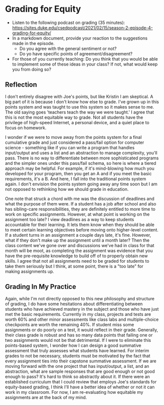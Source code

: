 # Grading for Equity
* Listen to the following podcast on grading (35 minutes): https://sites.duke.edu/csedpodcast/2021/02/15/season-2-episode-4-grading-for-equity/
* In a markdown document, provide your reaction to the suggestions made in the episode.
  - Do you agree with the general sentiment or not?
  - Do yo have specific points of agreement/disagreement?
* For those of you currently teaching: Do you think that you would be able to implement some of these ideas in your class? If not, what would keep you from doing so?

## Reflection
I don't entirely disagree with Joe's points, but like Kristin I am skeptical. A big part of it is because I don't know how else to grade. I've grown up in this points system and was taught to use this system so it makes sense to me. The old saying goes 'teachers teach the way we were taught.' I agree that this is not the most equitable way to grade. Not all students have the privilege of high-speed Internet, a personal device, and a quiet place to focus on homework.

I wonder if we were to move away from the points system for a final cumulative grade and just considered a pass/fail option for computer science - something like if you can write a program that handles input/output and uses a list and an abstraction to manage complexity, you'll pass. There is no way to differentiate between more sophisticated programs and the simpler ones under this pass/fail schema, so here is where a tiered approach may be helpful. For example, if it's mind-blowing how much you developed for your program, then you get an A and if you meet the basic requirements, it's a B. And here, I fall into the traditional points system again. I don't envision the points system going away any time soon but I am not opposed to rethinking how we should grade in education.

One note that struck a chord with me was the discussion of deadlines and what the purpose of them were. If a student has a job after school and also has sibling-care responsibilities, they are definitely entitled to more time to work on specific assignments. However, at what point is working on the assignment too late? I view deadlines as a way to keep students accountable for their learning. It lets them know when they should be able to meet certain learning objectives before moving onto higher-level content. If a student turns in an assignment a couple days late, it's fine. However, what if they don't make up the assignment until a month later? Then the class content we've gone over and discussions we've had in class for that month will be moot, as completing the assignment was evidence that you have the pre-requisite knowledge to build off of to properly obtain new skills. I agree that not all assignments need to be graded for students to take them seriously but I think, at some point, there is a "too late" for making assignments up.

## Grading In My Practice
Again, while I'm not directly opposed to this new philosophy and structure of grading, I do have some hesitations about differentiating between students who have achieved mastery in the subject and those who have just met the basic requirements. Currently in my class, projects and tests are worth 60% and other minor assessments like class labs and multiple-choice checkpoints are worth the remaining 40%. If student miss some assignments or do poorly on a test, it would reflect in their grade. Generally, their class grade is robust and has so many data points that failing one or two assignments would not be that detrimental. If I were to eliminate this points-based system, I wonder how I can design a good summative assessment that truly assesses what students have learned. For interim grades to not be necessary, students must be motivated by the fact that every assignment ties into their capstone summative assessment. If we are moving forward with the one project that has input/output, a list, and an abstraction, what are sample responses that are good enough or not good enough to pass? It's hard to think so abstractly about it. If there were an established curriculum that I could review that employs Joe's standards for equity-based grading, I think I'll have a better idea of whether or not it can work in my classroom. For now, I am re-evaluating how equitable my assignments are at the back of my mind.
